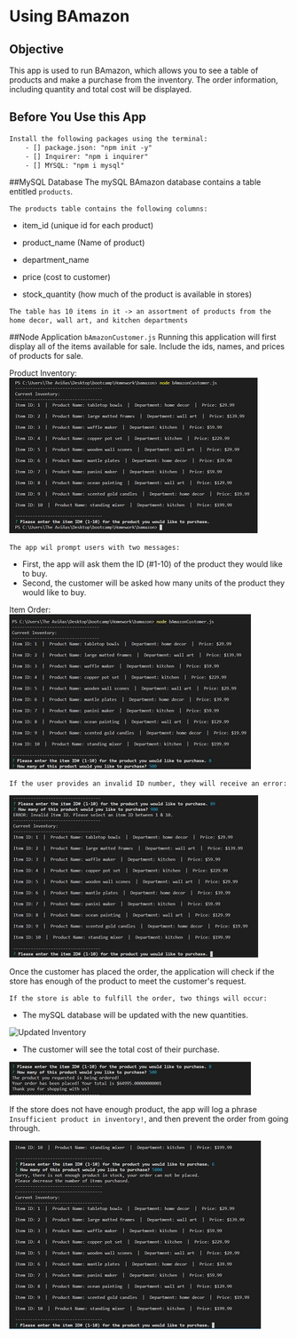 # Using BAmazon

## Objective
This app is used to run BAmazon, which allows you to see a table of products and make a purchase from the inventory. The order information, including quantity and total cost will be displayed. 

## Before You Use this App
    Install the following packages using the terminal:
        - [] package.json: "npm init -y"
        - [] Inquirer: "npm i inquirer" 
        - [] MYSQL: "npm i mysql" 

##MySQL Database
The mySQL BAmazon database contains a table entitled `products`.
    
    The products table contains the following columns:
   * item_id (unique id for each product)

   * product_name (Name of product)

   * department_name

   * price (cost to customer)

   * stock_quantity (how much of the product is available in stores)

    The table has 10 items in it -> an assortment of products from the home decor, wall art, and kitchen departments

##Node Application `bAmazonCustomer.js` 
Running this application will first display all of the items available for sale. Include the ids, names, and prices of products for sale.

Product Inventory: ![Product Inventory](/screenshots/current_inventory.png)


    The app wil prompt users with two messages:

   * First, the app will ask them the ID (#1-10) of the product they would like to buy.
   * Second, the customer will be asked how many units of the product they would like to buy.

Item Order: ![Item Order](/screenshots/item_order.png)

    If the user provides an invalid ID number, they will receive an error:

![Invalid ID](/screenshots/invalid_id.png)

Once the customer has placed the order, the application will check if the store has enough of the product to meet the customer's request.
    
    If the store is able to fulfill the order, two things will occur:

   * The mySQL database will be updated with the new quantities.

![Updated Inventory](/bamazon/screenshots/updated_inventory.png)

   * The customer will see the total cost of their purchase.
   
![Cost of Purchase](/screenshots/item_cost.png)
   
   If the store does not have enough product, the app will log a phrase `Insufficient product in inventory!`, and then prevent the order from going through.

![Not Enough Inventory](/screenshots/insufficient_quantity.png)

    